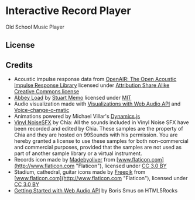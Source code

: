 # Interactive Record Player
Old School Music Player



## License


## Credits

*   Acoustic impulse response data from [OpenAIR: The Open Acoustic Impulse Response Library](http://www.openairlib.net/) licensed under [Attribution Share Alike Creative Commons license](http://creativecommons.org/licenses/by-sa/3.0/)
*   [Abbey Load](http://stuartmemo.com/abbey-load/) by [Stuart Memo](http://stuartmemo.com/) licensed under [MIT](https://opensource.org/licenses/MIT)
*   Audio visualization made with [Visualizations with Web Audio API](https://developer.mozilla.org/en-US/docs/Web/API/Web_Audio_API/Visualizations_with_Web_Audio_API) and [Voice-change-o-matic](https://github.com/mdn/voice-change-o-matic/blob/gh-pages/scripts/app.js#L123-L167)
*   Animations powered by Michael Villar's [Dynamics.js](http://dynamicsjs.com/)
*   [Vinyl NoiseSFX](http://logic-pro-expert.com/logic-pro-blog/2014/08/18/free-vinyl-noise-samples-99sounds.html#.V1Lfu5MrLfY) by Chia: All the sounds included in Vinyl Noise SFX have been recorded and edited by Chia. These samples are the property of Chia and they are hosted on 99Sounds with his permission. You are hereby granted a license to use these samples for both non-commercial and commercial purposes, provided that the samples are not used as part of another sample library or a virtual instrument.
*   Records icon made by [Madebyoliver](http://www.flaticon.com/authors/madebyoliver "Madebyoliver") from [www.flaticon.com](http://www.flaticon.com "Flaticon"), licensed under [CC 3.0 BY](http://creativecommons.org/licenses/by/3.0/ "Creative Commons BY 3.0")
*   Stadium, cathedral, guitar icons made by [Freepik](http://www.flaticon.com/authors/freepik "Freepik") from [www.flaticon.com](http://www.flaticon.com "Flaticon"), licensed under [CC 3.0 BY](http://creativecommons.org/licenses/by/3.0/ "Creative Commons BY 3.0")
*   [Getting Started with Web Audio API](http://www.html5rocks.com/en/tutorials/webaudio/intro/) by Boris Smus on HTML5Rocks




